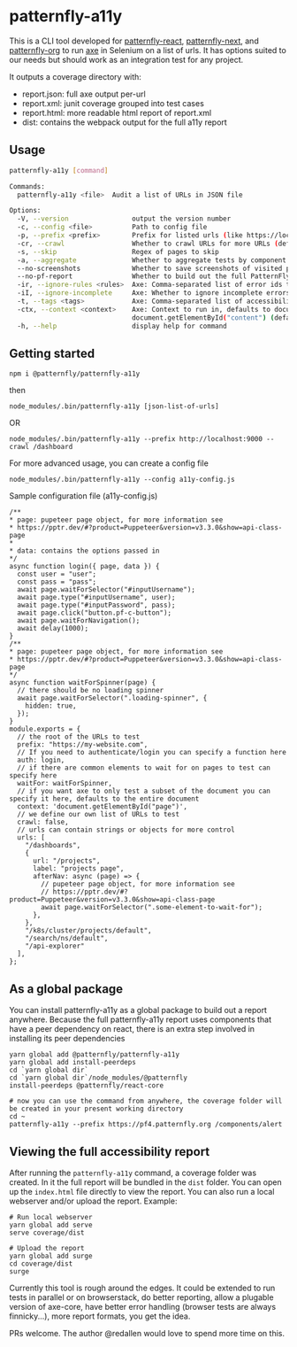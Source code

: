 # patternfly-a11y

This is a CLI tool developed for [patternfly-react](https://github.com/patternfly/patternfly-react/), [patternfly-next](https://github.com/patternfly/patternfly-next/), and [patternfly-org](https://github.com/patternfly/patternfly-org/) to run [axe](https://www.deque.com/axe/) in Selenium on a list of urls. It has options suited to our needs but should work as an integration test for any project.

It outputs a coverage directory with:
  - report.json: full axe output per-url
  - report.xml: junit coverage grouped into test cases
  - report.html: more readable html report of report.xml
  - dist: contains the webpack output for the full a11y report

## Usage

```sh
patternfly-a11y [command]

Commands:
  patternfly-a11y <file>  Audit a list of URLs in JSON file

Options:
  -V, --version                output the version number
  -c, --config <file>          Path to config file
  -p, --prefix <prefix>        Prefix for listed urls (like https://localhost:9000)
  -cr, --crawl                 Whether to crawl URLs for more URLs (default: false)
  -s, --skip                   Regex of pages to skip
  -a, --aggregate              Whether to aggregate tests by component (by splitting URL) in XML report (default: false)
  --no-screenshots             Whether to save screenshots of visited pages
  --no-pf-report               Whether to build out the full PatternFly a11y report into coverage/dist
  -ir, --ignore-rules <rules>  Axe: Comma-separated list of error ids to ignore (default: "color-contrast")
  -iI, --ignore-incomplete     Axe: Whether to ignore incomplete errors (default: false)
  -t, --tags <tags>            Axe: Comma-separated list of accessibility (WCAG) tags to run against (default: "wcag2a,wcag2aa")
  -ctx, --context <context>    Axe: Context to run in, defaults to document, can be set to a different selector, i.e.
                               document.getElementById("content") (default: "document")
  -h, --help                   display help for command
```

## Getting started

`npm i @patternfly/patternfly-a11y`

then

`node_modules/.bin/patternfly-a11y [json-list-of-urls]`

OR

`node_modules/.bin/patternfly-a11y --prefix http://localhost:9000 --crawl /dashboard`

For more advanced usage, you can create a config file

`node_modules/.bin/patternfly-a11y --config a11y-config.js`

Sample configuration file (a11y-config.js)

```
/**
* page: pupeteer page object, for more information see
* https://pptr.dev/#?product=Puppeteer&version=v3.3.0&show=api-class-page
*
* data: contains the options passed in
*/
async function login({ page, data }) {
  const user = "user";
  const pass = "pass";
  await page.waitForSelector("#inputUsername");
  await page.type("#inputUsername", user);
  await page.type("#inputPassword", pass);
  await page.click("button.pf-c-button");
  await page.waitForNavigation();
  await delay(1000);
}
/**
* page: pupeteer page object, for more information see
* https://pptr.dev/#?product=Puppeteer&version=v3.3.0&show=api-class-page
*/
async function waitForSpinner(page) {
  // there should be no loading spinner
  await page.waitForSelector(".loading-spinner", {
    hidden: true,
  });
}
module.exports = {
  // the root of the URLs to test
  prefix: "https://my-website.com",
  // If you need to authenticate/login you can specify a function here
  auth: login,
  // if there are common elements to wait for on pages to test can specify here
  waitFor: waitForSpinner,
  // if you want axe to only test a subset of the document you can specify it here, defaults to the entire document
  context: 'document.getElementById("page")',
  // we define our own list of URLs to test
  crawl: false,
  // urls can contain strings or objects for more control
  urls: [
    "/dashboards",
    {
      url: "/projects",
      label: "projects page",
      afterNav: async (page) => {
        // pupeteer page object, for more information see
        // https://pptr.dev/#?product=Puppeteer&version=v3.3.0&show=api-class-page
        await page.waitForSelector(".some-element-to-wait-for");
      },
    },
    "/k8s/cluster/projects/default",
    "/search/ns/default",
    "/api-explorer"
  ],
};
```

## As a global package
You can install patternfly-a11y as a global package to build out a report anywhere.
Because the full patternfly-a11y report uses components that have a peer dependency on react, there is an extra step involved in installing its peer dependencies
```
yarn global add @patternfly/patternfly-a11y
yarn global add install-peerdeps
cd `yarn global dir`
cd `yarn global dir`/node_modules/@patternfly
install-peerdeps @patternfly/react-core

# now you can use the command from anywhere, the coverage folder will be created in your present working directory
cd ~
patternfly-a11y --prefix https://pf4.patternfly.org /components/alert
```

## Viewing the full accessibility report
After running the `patternfly-a11y` command, a coverage folder was created.
In it the full report will be bundled in the `dist` folder. You can open up the `index.html` file directly to view the report.
You can also run a local webserver and/or upload the report.
Example:
```
# Run local webserver
yarn global add serve
serve coverage/dist

# Upload the report
yarn global add surge
cd coverage/dist
surge
```

Currently this tool is rough around the edges. It could be extended to run tests in parallel or on browserstack, do better reporting, allow a plugable version of axe-core, have better error handling (browser tests are always finnicky...), more report formats, you get the idea.

PRs welcome. The author @redallen would love to spend more time on this.